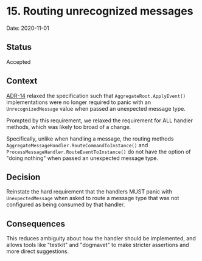 # 15. Routing unrecognized messages

Date: 2020-11-01

## Status

Accepted

## Context

[ADR-14](0014-apply-historical-events-to-aggregates.md) relaxed the
specification such that `AggregateRoot.ApplyEvent()` implementations were no
longer required to panic with an `UnrecognizedMessage` value when passed an
unexpected message type.

Prompted by this requirement, we relaxed the requirement for ALL handler
methods, which was likely too broad of a change.

Specifically, unlike when handling a message, the routing methods
`AggregateMessageHandler.RouteCommandToInstance()` and
`ProcessMessageHandler.RouteEventToInstance()` do not have the option of "doing
nothing" when passed an unexpected message type.

## Decision

Reinstate the hard requirement that the handlers MUST panic with
`UnexpectedMessage` when asked to route a message type that was not configured
as being consumed by that handler.

## Consequences

This reduces ambiguity about how the handler should be implemented, and allows
tools like "testkit" and "dogmavet" to make stricter assertions and more direct
suggestions.

